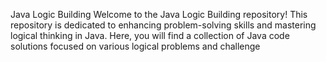 Java Logic Building
Welcome to the Java Logic Building repository! This repository is dedicated to enhancing problem-solving skills and mastering logical thinking in Java. 
Here, you will find a collection of Java code solutions focused on various logical problems and challenge
